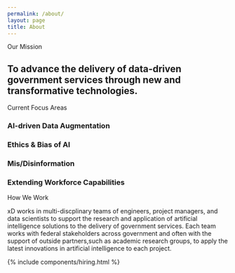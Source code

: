 ```yaml
---
permalink: /about/
layout: page
title: About
---
```

<section class="about-mission">
  <div class="grid-container">
    <div class="section-breadcrumb">Our Mission</div>
    <h2>
      To advance the delivery of data-driven government services through new and 
      transformative technologies.
    </h2>
  </div>
</section>
<section class="about-priorities">
  <div class="grid-container">
    <div class="section-breadcrumb">Current Focus Areas</div>
    <div class="grid-row">
      <div class="grid-col-6">
        <div class="about-priority">
          <h3>AI-driven Data Augmentation</h3>
        </div>
        <div class="about-priority">
          <h3>Ethics & Bias of AI</h3>
        </div>
      </div>
      <div class="grid-col-6">
        <div class="about-priority">
          <h3>Mis/Disinformation</h3>
        </div>
        <div class="about-priority">
          <h3>Extending Workforce Capabilities</h3>
        </div>
      </div>
    </div>
  </div>
</section>
<section class="about-ai">
  <div class="grid-container">
    <div class="section-breadcrumb">How We Work</div>
    <p>
      xD works in multi-discplinary teams of engineers, project managers, and
      data scientists to support the research and application of artificial
      intelligence solutions to the delivery of government services. Each team
      works with federal stakeholders across government and often with the 
      support of outside partners,such as academic research groups, to apply the
      latest innovations in artificial intelligence to each project.
    </p>
  </div>
</section>
{% include components/hiring.html %}
